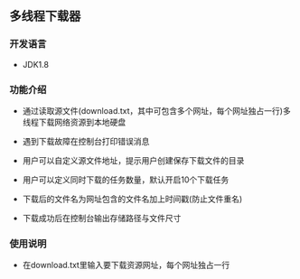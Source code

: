 ## 多线程下载器

### 开发语言

- JDK1.8

### 功能介绍

- 通过读取源文件(download.txt，其中可包含多个网址，每个网址独占一行)多线程下载网络资源到本地硬盘
- 遇到下载故障在控制台打印错误消息
- 用户可以自定义源文件地址，提示用户创建保存下载文件的目录

- 用户可以定义同时下载的任务数量，默认开启10个下载任务
- 下载后的文件名为网址包含的文件名加上时间戳(防止文件重名)
- 下载成功后在控制台输出存储路径与文件尺寸

### 使用说明

- 在download.txt里输入要下载资源网址，每个网址独占一行



